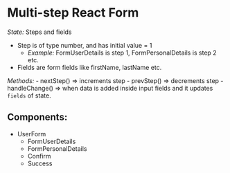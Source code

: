 # Multi-step React Form

*State:* 
Steps and fields

- Step is of type number, and has initial value = 1
     - *Example:* FormUserDetails is step 1, FormPersonalDetails is step 2 etc.
- Fields are form fields like firstName, lastName etc.

*Methods:*
    - nextStep() => increments step
    - prevStep() => decrements step 
    - handleChange() => when data is added inside input fields and it updates `fields` of state.

## Components:
- UserForm
    - FormUserDetails
    - FormPersonalDetails
    - Confirm
    - Success
